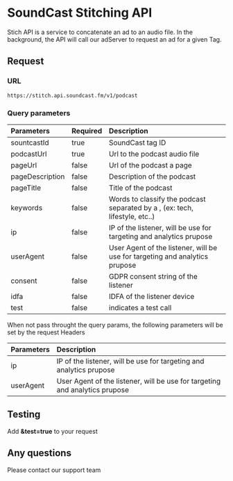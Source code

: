 # SoundCast Stitching API

Stich API is a service to concatenate an ad to an audio file. In the background, the API will call our adServer to request an ad for a given Tag.

## Request

### URL

```
https://stitch.api.soundcast.fm/v1/podcast
```

### Query parameters

| Parameters      | Required | Description                                                                 |
|:--------------- |:-------- |:--------------------------------------------------------------------------- |
| sountcastId     | true     | SoundCast tag ID                                                            |
| podcastUrl      | true     | Url to the podcast audio file                                               |
| pageUrl         | false    | Url of the podcast a page                                                   |
| pageDescription | false    | Description of the podcast                                                  |
| pageTitle       | false    | Title of the podcast                                                        |
| keywords        | false    | Words to classify the podcast separated by a , (ex: tech, lifestyle, etc..) |
| ip              | false    | IP of the listener, will be use for targeting and analytics prupose         |
| userAgent       | false    | User Agent of the listener, will be use for targeting and analytics prupose |
| consent         | false    | GDPR consent string of the listener                                         |
| idfa            | false    | IDFA of the listener device                                                 |
| test            | false    | indicates a test call                                                       |

When not pass throught the query params, the following parameters will be set by the request Headers

| Parameters      | Description                                                                 |
|:--------------- |:--------------------------------------------------------------------------- |
| ip              | IP of the listener, will be use for targeting and analytics prupose         |
| userAgent       | User Agent of the listener, will be use for targeting and analytics prupose |


## Testing

Add **&test=true** to your request


## Any questions

Please contact our support team
